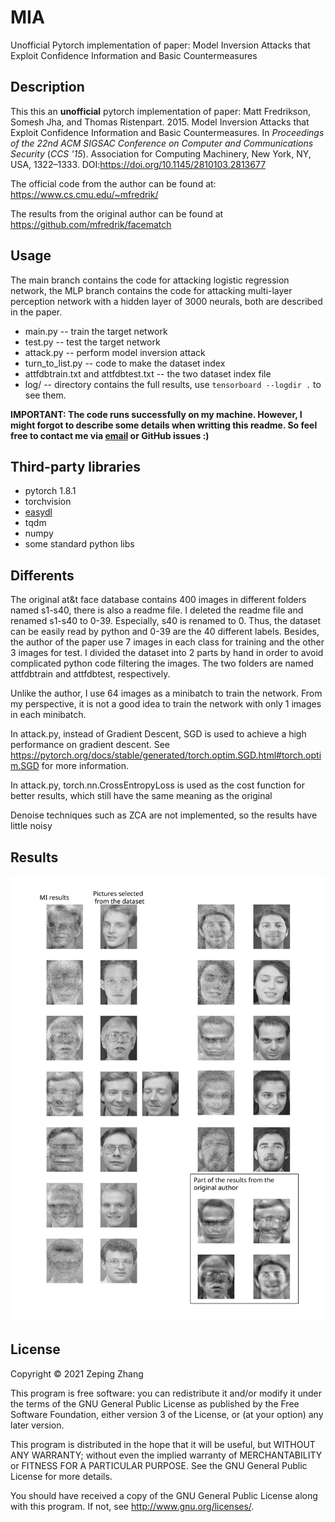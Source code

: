 # MIA
Unofficial Pytorch implementation of paper: Model Inversion Attacks that Exploit Confidence Information and Basic Countermeasures

## Description
This this an <b>unofficial</b> pytorch implementation of paper: Matt Fredrikson, Somesh Jha, and Thomas Ristenpart. 2015. Model Inversion Attacks that Exploit Confidence Information and Basic Countermeasures. In <i>Proceedings of the 22nd ACM SIGSAC Conference on Computer and Communications Security</i> (<i>CCS '15</i>). Association for Computing Machinery, New York, NY, USA, 1322–1333. DOI:https://doi.org/10.1145/2810103.2813677

The official code from the author can be found at: https://www.cs.cmu.edu/~mfredrik/

The results from the original author can be found at https://github.com/mfredrik/facematch

## Usage

The main branch contains the code for attacking logistic regression network, the MLP branch contains the code for attacking multi-layer perception network with a hidden layer of 3000 neurals, both are described in the paper.

* main.py -- train the target network
* test.py -- test the target network
* attack.py -- perform model inversion attack
* turn_to_list.py -- code to make the dataset index
* attfdbtrain.txt and attfdbtest.txt -- the two dataset index file
* log/ -- directory contains the full results, use `tensorboard --logdir .` to see them.

<b>IMPORTANT: The code runs successfully on my machine. However, I might forgot to describe some details when writting this readme. So feel free to contact me via [email](mailto:zhangzp9970@outlook.com) or GitHub issues :)</b>

## Third-party libraries

* pytorch 1.8.1
* torchvision
* [easydl](https://github.com/thuml/easydl)
* tqdm
* numpy
* some standard python libs


## Differents

 The original at&t face database contains 400 images in different folders named s1-s40, there is also a readme file. I deleted the readme file and renamed s1-s40 to 0-39. Especially, s40 is renamed to 0. Thus, the dataset can be easily read by python and 0-39 are the 40 different labels. Besides, the author of the paper use 7 images in each class for training and the other 3 images for test. I divided the dataset into 2 parts by hand in order to avoid complicated python code filtering the images. The two folders are named attfdbtrain and attfdbtest, respectively. 

Unlike the author, I use 64 images as a minibatch to train the network. From my perspective, it is not a good idea to train the network with only 1 images in each minibatch.

In attack.py, instead of Gradient Descent, SGD is used to achieve a high performance on gradient descent. See https://pytorch.org/docs/stable/generated/torch.optim.SGD.html#torch.optim.SGD for more information.

In attack.py, torch.nn.CrossEntropyLoss is used as the cost function for better results, which still have the same meaning as the original

Denoise techniques such as ZCA are not implemented, so the results have little noisy

## Results
![figure](./MIA.svg)

## License

Copyright © 2021 Zeping Zhang

This program is free software: you can redistribute it and/or modify
it under the terms of the GNU General Public License as published by
the Free Software Foundation, either version 3 of the License, or
(at your option) any later version.

This program is distributed in the hope that it will be useful,
but WITHOUT ANY WARRANTY; without even the implied warranty of
MERCHANTABILITY or FITNESS FOR A PARTICULAR PURPOSE.  See the
GNU General Public License for more details.

You should have received a copy of the GNU General Public License
along with this program.  If not, see <http://www.gnu.org/licenses/>.